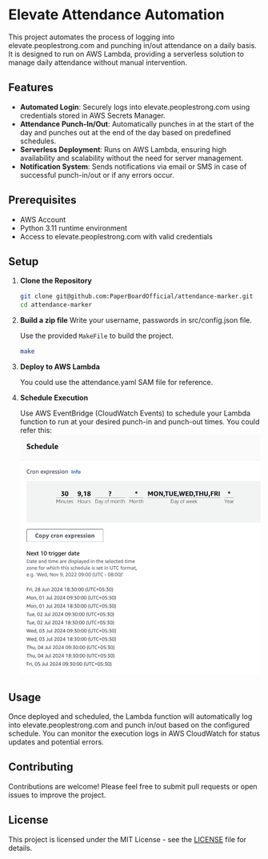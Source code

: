 # Elevate Attendance Automation

This project automates the process of logging into elevate.peoplestrong.com and punching in/out attendance on a daily basis. It is designed to run on AWS Lambda, providing a serverless solution to manage daily attendance without manual intervention.

## Features

- **Automated Login**: Securely logs into elevate.peoplestrong.com using credentials stored in AWS Secrets Manager.
- **Attendance Punch-In/Out**: Automatically punches in at the start of the day and punches out at the end of the day based on predefined schedules.
- **Serverless Deployment**: Runs on AWS Lambda, ensuring high availability and scalability without the need for server management.
- **Notification System**: Sends notifications via email or SMS in case of successful punch-in/out or if any errors occur.

## Prerequisites

- AWS Account
- Python 3.11 runtime environment
- Access to elevate.peoplestrong.com with valid credentials

## Setup

1. **Clone the Repository**

    ```sh
    git clone git@github.com:PaperBoardOfficial/attendance-marker.git
    cd attendance-marker
    ```

2. **Build a zip file**
    Write your username, passwords in src/config.json file.

    Use the provided `MakeFile` to build the project.

    ```sh
    make
    ```

3. **Deploy to AWS Lambda**

    You could use the attendance.yaml SAM file for reference.

5. **Schedule Execution**

    Use AWS EventBridge (CloudWatch Events) to schedule your Lambda function to run at your desired punch-in and punch-out times. You could refer this: ![aws_eventbridge_schedule](./aws_eventbridge_schedule.png "this")

## Usage

Once deployed and scheduled, the Lambda function will automatically log into elevate.peoplestrong.com and punch in/out based on the configured schedule. You can monitor the execution logs in AWS CloudWatch for status updates and potential errors.

## Contributing

Contributions are welcome! Please feel free to submit pull requests or open issues to improve the project.

## License

This project is licensed under the MIT License - see the [LICENSE](LICENSE) file for details.